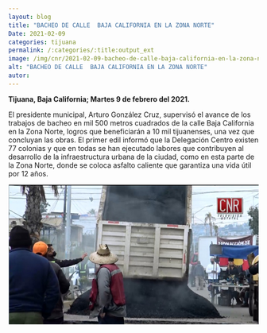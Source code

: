 ```yaml
---
layout: blog
title: "BACHEO DE CALLE  BAJA CALIFORNIA EN LA ZONA NORTE"
Date: 2021-02-09
categories: tijuana
permalink: /:categories/:title:output_ext
image: /img/cnr/2021-02-09-bacheo-de-calle-baja-california-en-la-zona-norte.jpg
alt: "BACHEO DE CALLE  BAJA CALIFORNIA EN LA ZONA NORTE"
autor:
---
```


**Tijuana, Baja California; Martes 9 de febrero del 2021.** 

El presidente municipal, Arturo González Cruz, supervisó el avance de los trabajos de bacheo en mil 500 metros cuadrados de la calle Baja California en la Zona Norte, logros que beneficiarán a 10 mil tijuanenses, una vez que concluyan las obras.
El primer edil informó que la Delegación Centro existen 77 colonias y que en todas se han ejecutado labores que contribuyen al desarrollo de la infraestructura urbana de la ciudad, como en esta parte de la Zona Norte, donde se coloca asfalto caliente que garantiza una vida útil por 12 años.


<div id="carouselExampleSlidesOnly" class="carousel slide" data-ride="carousel">
  <div class="carousel-inner">
    <div class="carousel-item active">
       <img class="d-block w-100" src="/img/cnr/2021-02-09-bacheo-de-calle-baja-california-en-la-zona-norte.jpg" loading="lazy"  alt="BACHEO DE CALLE  BAJA CALIFORNIA EN LA ZONA NORTE">
    </div>
  </div>
</div>